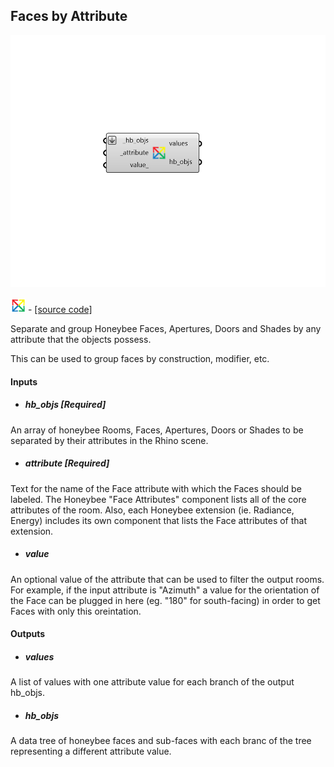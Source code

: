 ## Faces by Attribute

![](../../images/components/Faces_by_Attribute.png)

![](../../images/icons/Faces_by_Attribute.png) - [[source code]](https://github.com/ladybug-tools/honeybee-grasshopper-core/blob/master/honeybee_grasshopper_core/src//HB%20Faces%20by%20Attribute.py)


Separate and group Honeybee Faces, Apertures, Doors and Shades by any attribute that the objects possess. 

This can be used to group faces by construction, modifier, etc. 



#### Inputs
* ##### hb_objs [Required]
An array of honeybee Rooms, Faces, Apertures, Doors or Shades to be separated by their attributes in the Rhino scene. 
* ##### attribute [Required]
Text for the name of the Face attribute with which the Faces should be labeled. The Honeybee "Face Attributes" component lists all of the core attributes of the room. Also, each Honeybee extension (ie. Radiance, Energy) includes its own component that lists the Face attributes of that extension. 
* ##### value 
An optional value of the attribute that can be used to filter the output rooms. For example, if the input attribute is "Azimuth" a value for the orientation of the Face can be plugged in here (eg. "180" for south-facing) in order to get Faces with only this oreintation. 

#### Outputs
* ##### values
A list of values with one attribute value for each branch of the output hb_objs. 
* ##### hb_objs
A data tree of honeybee faces and sub-faces with each branc of the tree representing a different attribute value. 